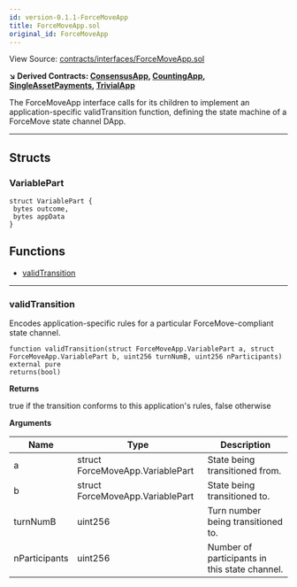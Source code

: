 ```yaml
---
id: version-0.1.1-ForceMoveApp
title: ForceMoveApp.sol
original_id: ForceMoveApp
---
```


View Source: [contracts/interfaces/ForceMoveApp.sol](https://github.com/statechannels/monorepo/tree/master/packages/nitro-protocol/contracts/interfaces/ForceMoveApp.sol)

**↘ Derived Contracts: [ConsensusApp](ConsensusApp.md), [CountingApp](CountingApp.md), [SingleAssetPayments](SingleAssetPayments.md), [TrivialApp](TrivialApp.md)**

The ForceMoveApp interface calls for its children to implement an application-specific validTransition function, defining the state machine of a ForceMove state channel DApp.

---

## Structs
### VariablePart

```solidity
struct VariablePart {
 bytes outcome,
 bytes appData
}
```

## Functions

- [validTransition](#validtransition)

---

### validTransition

Encodes application-specific rules for a particular ForceMove-compliant state channel.

```solidity
function validTransition(struct ForceMoveApp.VariablePart a, struct ForceMoveApp.VariablePart b, uint256 turnNumB, uint256 nParticipants) external pure
returns(bool)
```

**Returns**

true if the transition conforms to this application's rules, false otherwise

**Arguments**

| Name          | Type                             | Description                                   |
|---------------|----------------------------------|-----------------------------------------------|
| a             | struct ForceMoveApp.VariablePart | State being transitioned from.                |
| b             | struct ForceMoveApp.VariablePart | State being transitioned to.                  |
| turnNumB      | uint256                          | Turn number being transitioned to.            |
| nParticipants | uint256                          | Number of participants in this state channel. |


